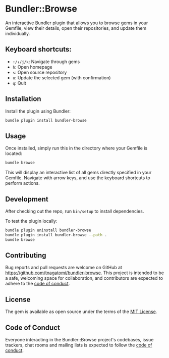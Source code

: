 # Bundler::Browse

An interactive Bundler plugin that allows you to browse gems in your Gemfile, view their details, open their repositories, and update them individually.

## Keyboard shortcuts:
  - `↑/↓/j/k`: Navigate through gems
  - `h`: Open homepage
  - `s`: Open source repository
  - `u`: Update the selected gem (with confirmation)
  - `q`: Quit

## Installation

Install the plugin using Bundler:

```bash
bundle plugin install bundler-browse
```

## Usage

Once installed, simply run this in the directory where your Gemfile is located:

```bash
bundle browse
```

This will display an interactive list of all gems directly specified in your Gemfile. Navigate with arrow keys, and use the keyboard shortcuts to perform actions.

## Development

After checking out the repo, run `bin/setup` to install dependencies.

To test the plugin locally:

```bash
bundle plugin uninstall bundler-browse
bundle plugin install bundler-browse --path .
bundle browse
```

## Contributing

Bug reports and pull requests are welcome on GitHub at https://github.com/tnagatomi/bundler-browse. This project is intended to be a safe, welcoming space for collaboration, and contributors are expected to adhere to the [code of conduct](https://github.com/tnagatomi/bundler-browse/blob/main/CODE_OF_CONDUCT.md).

## License

The gem is available as open source under the terms of the [MIT License](https://opensource.org/licenses/MIT).

## Code of Conduct

Everyone interacting in the Bundler::Browse project's codebases, issue trackers, chat rooms and mailing lists is expected to follow the [code of conduct](https://github.com/tnagatomi/bundler-browse/blob/main/CODE_OF_CONDUCT.md).

